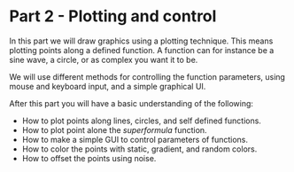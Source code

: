 # Part 2 - Plotting and control

In this part we will draw graphics using a plotting technique.
This means plotting points along a defined function.
A function can for instance be a sine wave, a circle, or as complex you want it to be.

We will use different methods for controlling the function parameters, using mouse and keyboard input, and a simple graphical UI.

After this part you will have a basic understanding of the following:
* How to plot points along lines, circles, and self defined functions.
* How to plot point alone the _superformula_ function.
* How to make a simple GUI to control parameters of functions.
* How to color the points with static, gradient, and random colors.
* How to offset the points using noise.
